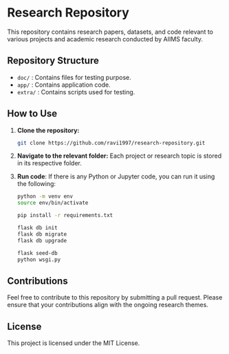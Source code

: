 
# Research Repository

This repository contains research papers, datasets, and code relevant to various projects and academic research conducted by AIIMS faculty. 


## Repository Structure

- `doc/` : Contains files for testing purpose.
- `app/` : Contains application code.
- `extra/` : Contains scripts used for testing.

## How to Use

1. **Clone the repository:**
   ```bash
   git clone https://github.com/ravi1997/research-repository.git
   ```

2. **Navigate to the relevant folder:** 
   Each project or research topic is stored in its respective folder. 

3. **Run code**: If there is any Python or Jupyter code, you can run it using the following:
   ```bash
   python -m venv env
   source env/bin/activate

   pip install -r requirements.txt

   flask db init
   flask db migrate
   flask db upgrade
   
   flask seed-db
   python wsgi.py
   ```

## Contributions

Feel free to contribute to this repository by submitting a pull request. Please ensure that your contributions align with the 
ongoing research themes.

## License

This project is licensed under the MIT License.
